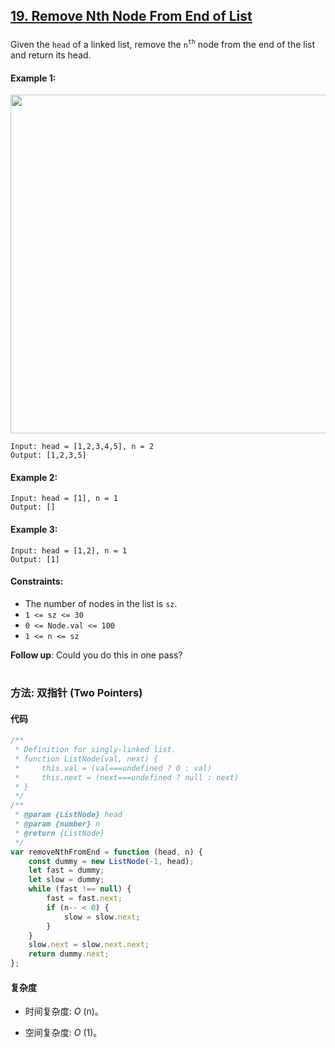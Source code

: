 ## [19. Remove Nth Node From End of List](https://leetcode.com/problems/remove-nth-node-from-end-of-list/)

###

Given the `head` of a linked list, remove the `n`<sup>`th`</sup> node from the end of the list and return its head.

#### Example 1:

<img src="https://assets.leetcode.com/uploads/2020/10/03/remove_ex1.jpg" width="542" />

```
Input: head = [1,2,3,4,5], n = 2
Output: [1,2,3,5]
```

#### Example 2:

```
Input: head = [1], n = 1
Output: []
```

#### Example 3:

```
Input: head = [1,2], n = 1
Output: [1]
```

#### Constraints:

-   The number of nodes in the list is `sz`.
-   `1 <= sz <= 30`
-   `0 <= Node.val <= 100`
-   `1 <= n <= sz`

**Follow up**: Could you do this in one pass?

#

### 方法: 双指针 (Two Pointers)

#### 代码

```javascript
/**
 * Definition for singly-linked list.
 * function ListNode(val, next) {
 *     this.val = (val===undefined ? 0 : val)
 *     this.next = (next===undefined ? null : next)
 * }
 */
/**
 * @param {ListNode} head
 * @param {number} n
 * @return {ListNode}
 */
var removeNthFromEnd = function (head, n) {
    const dummy = new ListNode(-1, head);
    let fast = dummy;
    let slow = dummy;
    while (fast !== null) {
        fast = fast.next;
        if (n-- < 0) {
            slow = slow.next;
        }
    }
    slow.next = slow.next.next;
    return dummy.next;
};
```

#### 复杂度

-   时间复杂度: _O_ (n)。

-   空间复杂度: _O_ (1)。
